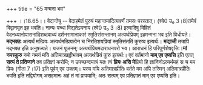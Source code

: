+++
title = "65 मन्मना भव"

+++
।।18.65।। वेदान्तेषु -- वेदाहमेतं पुरुषं महान्तमादित्यवर्णं तमसः
परस्तात्। (श्वे0 उ₀ 3।8)तमेवं विद्वानमृत इह भवति। नान्यः पन्था
विद्यतेऽयनाय (श्वे0 उ₀ 3।8) इत्यादिषु विहितं वेदनध्यानोपासनादिशब्दवाच्यं
दर्शनसमानाकारं स्मृतिसंसन्तानम् अत्यर्थप्रियम् इहमन्मना भव इति
विधीयते।**मद्भक्तः** अत्यर्थं मत्प्रियः अत्यर्थमत्प्रियत्वेन च
निरतिशयप्रियां स्मृतिसंततिं कुरुष्व इत्यर्थः। **मद्याजी** तत्रापि
मद्भक्त इति अनुषज्यते। यजनं पूजनम्; अत्यर्थप्रियमदाराधनपरो भव। आराधनं हि
परिपूर्णशेषवृत्तिः।**मां नमस्कुरु** नमो नमनं मयि अतिमात्रप्रह्वीभावम्
अत्यर्थप्रियं कुरु इत्यर्थः। एवं वर्तमानो **माम् एव एष्यसि** इति एतत्
**सत्यं ते प्रतिजाने** तव प्रतिज्ञां करोमि; न उपच्छन्दमात्रं यतः त्वं
**प्रियः असि मे**प्रियो हि ज्ञानिनोऽत्यर्थमहं स च मम प्रियः (गीता 7।17)
इति पूर्वम् एव उक्तम्। यस्य मयि अतिमात्रप्रीतिः वर्तते मम अपि तस्मिन्
अतिमात्रप्रीतिः भवति इति तद्वियोगम् असहमानः अहं तं मां प्रापयामि; अतः
सत्यम् एव प्रतिज्ञातं माम् एव एष्यसि इति।
